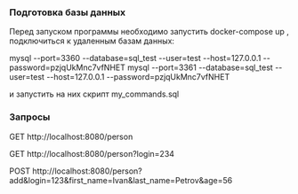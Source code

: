 ### Подготовка базы данных

Перед запуском программы необходимо запустить docker-compose up ,
подключиться к удаленным базам данных: 

mysql --port=3360 --database=sql_test --user=test --host=127.0.0.1 --password=pzjqUkMnc7vfNHET
mysql --port=3361 --database=sql_test --user=test --host=127.0.0.1 --password=pzjqUkMnc7vfNHET

и запустить на них скрипт my_commands.sql

### Запросы

GET http://localhost:8080/person

GET http://localhost:8080/person?login=234

POST http://localhost:8080/person?add&login=123&first_name=Ivan&last_name=Petrov&age=56

